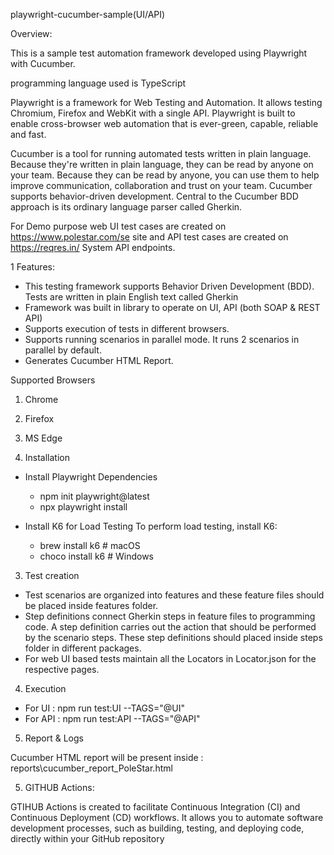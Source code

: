 playwright-cucumber-sample(UI/API)

Overview:

This is a sample test automation framework developed using Playwright with Cucumber.

programming language used is TypeScript

Playwright is a framework for Web Testing and Automation. It allows testing Chromium, Firefox and WebKit with a single API. Playwright is built to enable cross-browser web automation that is ever-green, capable, reliable and fast.

Cucumber is a tool for running automated tests written in plain language. Because they're written in plain language, they can be read by anyone on your team. Because they can be read by anyone, you can use them to help improve communication, collaboration and trust on your team. Cucumber supports behavior-driven development. Central to the Cucumber BDD approach is its ordinary language parser called Gherkin.

For Demo purpose web UI test cases are created on https://www.polestar.com/se site and API test cases are created on https://reqres.in/ System API endpoints.

1 Features:
- This testing framework supports Behavior Driven Development (BDD). Tests are written in plain English text called Gherkin
- Framework was built in library to operate on UI, API (both SOAP & REST API) 
- Supports execution of tests in different browsers.
- Supports running scenarios in parallel mode. It runs 2 scenarios in parallel by default.
- Generates Cucumber HTML Report.

Supported Browsers

1. Chrome
2. Firefox
3. MS Edge

2. Installation
- Install Playwright Dependencies
   - npm init playwright@latest
   - npx playwright install
 
- Install K6 for Load Testing
  To perform load testing, install K6:
    - brew install k6  # macOS
    - choco install k6 # Windows

3. Test creation

- Test scenarios are organized into features and these feature files should be placed inside features folder.
- Step definitions connect Gherkin steps in feature files to programming code. A step definition carries out the action that should be performed by the scenario steps. These step definitions should placed inside steps folder in different packages.
- For web UI based tests maintain all the Locators in Locator.json for the respective pages.

4. Execution

- For UI : npm run test:UI --TAGS="@UI"
- For API : npm run test:API --TAGS="@API"


5. Report & Logs

Cucumber HTML report will be present inside : reports\cucumber_report_PoleStar.html

5. GITHUB Actions:

GTIHUB Actions is created to facilitate Continuous Integration (CI) and Continuous Deployment (CD) workflows. It allows you to automate software development processes, such as building, testing, and deploying code, directly within your GitHub repository
